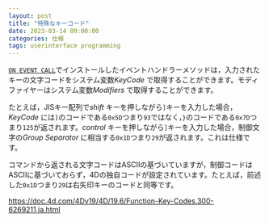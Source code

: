 ```yaml
---
layout: post
title: "特殊なキーコード"
date: 2023-03-14 09:00:00
categories: 仕様
tags: userinterface programming
---
```


[`ON EVENT CALL`](https://doc.4d.com/4Dv19/4D/19.6/ON-EVENT-CALL.301-6270651.ja.html)でインストールしたイベントハンドラーメソッドは，入力されたキーの文字コードをシステム変数*KeyCode* で取得することができます。モディファイヤーはシステム変数*Modifiers* で取得することができます。

たとえば，JISキー配列で*shift* キーを押しながら`]`キーを入力した場合，*KeyCode* には`]`のコードである`0x5D`つまり`93`ではなく，`}`のコードである`0x7D`つまり`125`が返されます。*control* キーを押しながら`]`キーを入力した場合，制御文字の*Group Separator* に相当する`0x1D`つまり`29`が返されます。これは仕様です。

コマンドから返される文字コードはASCIIの基づいていますが，制御コードはASCIIに基づいておらず，4Dの独自コードが設定されています。たとえば，前述した`0x1D`つまり`29`は右矢印キーのコードと同等です。

https://doc.4d.com/4Dv19/4D/19.6/Function-Key-Codes.300-6269211.ja.html
